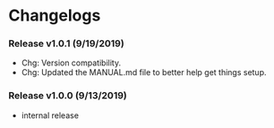 # Changelogs

### Release v1.0.1 (9/19/2019)
- Chg: Version compatibility.
- Chg: Updated the MANUAL.md file to better help get things setup.

### Release v1.0.0 (9/13/2019)
- internal release
